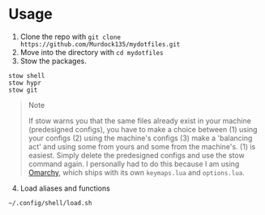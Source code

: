 # Usage

1. Clone the repo with `git clone https://github.com/Murdock135/mydotfiles.git`
2. Move into the directory with `cd mydotfiles`
3. Stow the packages.

```
stow shell
stow hypr
stow git
```

> > [!NOTE]
> If stow warns you that the same files already exist in your machine (predesigned configs), you have to make a choice between (1) using your configs (2) using the machine's configs (3) make a 'balancing act' and using some from yours and some from the machine's. (1) is easiest. Simply delete the predesigned configs and use the stow command again. I personally had to do this because I am using [Omarchy](https://omarchy.org/), which ships with its own `keymaps.lua` and `options.lua`. 

4. Load aliases and functions
```
~/.config/shell/load.sh
```